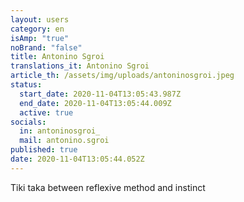 ```yaml
---
layout: users
category: en
isAmp: "true"
noBrand: "false"
title: Antonino Sgroi
translations_it: Antonino Sgroi
article_th: /assets/img/uploads/antoninosgroi.jpeg
status:
  start_date: 2020-11-04T13:05:43.987Z
  end_date: 2020-11-04T13:05:44.009Z
  active: true
socials:
  in: antoninosgroi_
  mail: antonino.sgroi
published: true
date: 2020-11-04T13:05:44.052Z
---
```

Tiki taka between reflexive method and instinct